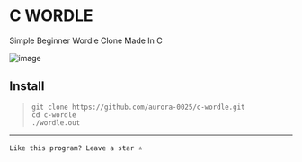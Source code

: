 # C WORDLE

Simple Beginner Wordle Clone Made In C

![image](https://user-images.githubusercontent.com/78461388/191126954-6992f07e-fda7-4b22-9514-487bb3ffebaf.png)

## Install

> ```git clone https://github.com/aurora-0025/c-wordle.git```  
> ```cd c-wordle```  
> ```./wordle.out```

---

```Like this program? Leave a star ⭐```
